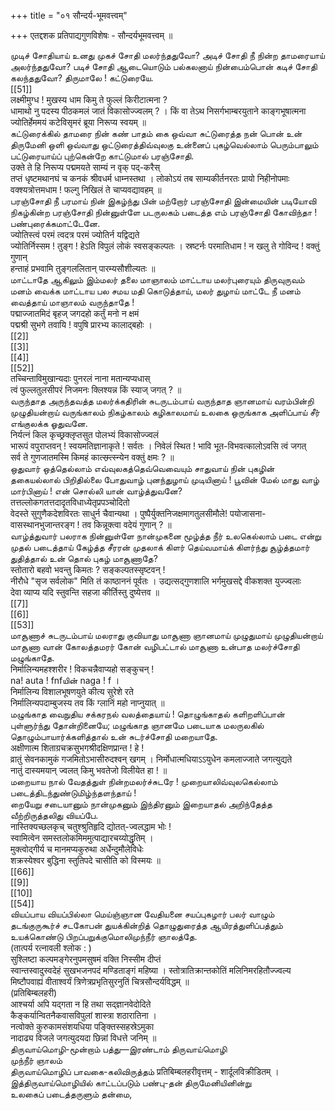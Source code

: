 +++
title = "०१ सौन्दर्य-भूमवत्त्वम्"

+++
एतद्दशक प्रतिपाद्यगुणविशेषः - सौन्दर्यभूमवत्त्वम् ॥   

முடிச் சோதியாய் உனது முகச் சோதி மலர்ந்ததுவோ? அடிச் சோதி நீ நின்ற தாமரையாய் அலர்ந்ததுவோ? படிச் சோதி ஆடையொடும் பல்கலனாய் நின்பைம்பொன் கடிச் சோதி கலந்ததுவோ? திருமாலே ! கட்டுரையே.   
[[51]]  
लक्ष्मीमुग्ध ! मुखस्य धाम किमु ते फुल्लं किरीटात्मना ?   
धामाथो नु पदस्य पीठकमलं जातं विकासोज्ज्वलम् ? । किं वा तेऽथ निसर्गभाम्बरयुताने काङ्गभूषात्मना   
ज्योतिर्हेममयं कटेविसृमरं ब्रूया निरूप्य स्वयम् ॥   
கட்டுரைக்கில் தாமரை நின் கண் பாதம் கை ஒவ்வா சுட்டுரைத்த நன் பொன் உன் திருமேனி ஒளி ஒவ்வாது ஒட்டுரைத்திவ்வுலகு உன்னைப் புகழ்வெல்லாம் பெரும்பாலும் பட்டுரையாய்ப் புற்கென்றே காட்டுமால் பரஞ்சோதி.   
उक्ते ते हि निरूप्य पद्ममयते साम्यं न वृक् पद्-करैस्   
तप्तं धृष्टमथानघं च कनकं श्रीवधर्म धाम्नस्तथा । लोकोऽयं तब साम्यकीर्तनरतः प्रायो निहीनोपमाः   
वक्श्यत्रोत्तमधाम ! फल्गु निखिलं ते चाप्यवद्यावहम् ॥   
பரஞ்சோதி நீ பரமாய் நின் இகழ்ந்து பின் மற்றோர் பரஞ்சோதி இன்மையின் படியோவி நிகழ்கின்ற பரஞ்சோதி நின்னுள்ளே படருலகம் படைத்த எம் பரஞ்சோதி கோவிந்தா ! பண்புரைக்கமாட்டேனே.   
ज्योतिस्त्वं परमं त्वदत्र परमं ज्योतिर्न यद्विद्यते   
ज्योतिर्निस्सम ! तुङ्ग ! हेऽति विपुलं लोकं स्वसङ्कल्पतः । स्रष्टर्नः परमातिधाम ! न खलु ते गोविन्द ! वक्तुं गुणान्   
हन्ताहं प्रभवामि तुङ्गललितान् पारम्यसौशील्यतः ॥   
மாட்டாதே ஆகிலும் இம்மலர் தலை மாஞாலம் மாட்டாய மலர்புரையும் திருவுருவம் மனம் வைக்க மாட்டாய பல சமய மதி கொடுத்தாய், மலர் துழாய் மாட்டே நீ மனம் வைத்தாய் மாஞாலம் வருந்தாதே !   
पद्माज्जातमिदं बृहज् जगदहो कर्तुं मनो न क्षमं   
पद्मश्री सुभगे तवायि ! वपुषि प्रारभ्य कालाद्बहोः ।   
[[2]]  
[[3]]  
[[4]]  
[[52]]  
तच्चिन्ताविमुखान्यदाः पुनरलं नाना मतान्यप्यधास्   
त्वं फुल्लतुलसीपरं निजमनः क्लिश्यन्न किं स्याज् जगत् ? ॥   
வருந்தாத அருந்தவத்த மலர்க்கதிரின் சுடருடம்பாய் வருந்தாத ஞானமாய் வரம்பின்றி முழுதியன்றாய் வருங்காலம் நிகழ்காலம் கழிகாலமாய் உலகை ஒருங்காக அளிப்பாய் சீர் எங்குலக்க ஓதுவனே.   
निर्यत्नं किल कृच्छ्रक्लृप्तसुत पोलभ्यं विकासोज्ज्वलं   
भारूपं वपुराप्तवन् ! स्वयमतिज्ञानाकृते ! सर्वतः । निवेलं स्थित ! भावि भूत-विभवत्कालोऽवसि त्वं जगत्   
सर्व ते गुणजातमस्मि किमहं कात्स्म्र्त्स्न्येन वक्तुं क्षमः ? ॥   
ஒதுவார் ஒத்தெல்லாம் எவ்வுலகத்தெவ்வெவையும் சாதுவாய் நின் புகழின் தகையல்லால் பிறிதில்லை போதுவாழ் புனந்துழாய் முடியினாய் ! பூவின் மேல் மாது வாழ் மார்பினாய் ! என் சொல்லி யான் வாழ்த்துவனே?   
तत्तल्लोकगतत्तदादृतविधाध्येतृप्रपञ्चोदितो   
वेदस्ते सुगुणैकदेशविरतः साधुर्न चैवान्यथा । पुष्पैर्युक्तनिजक्षमागतुलसीमौले! पयोजासना-   
वासस्थानभुजान्तरङ्ग ! तव किन्नूक्त्वा वदेयं गुणान् ? ॥   
வாழ்த்துவார் பலராக நின்னுள்ளே நான்முகனை மூழ்த்த நீர் உலகெல்லாம் படை என்று முதல் படைத்தாய் கேழ்த்த சீரரன் முதலாக் கிளர் தெய்வமாய்க் கிளர்ந்து சூழ்த்தமார் துதித்தால் உன் தொல் புகழ் மாசூணாதே?   
स्तोतारो बहवो भवन्तु किमतः ? सङ्कल्पतस्सृष्टवन् !   
नीरौधे "सृज सर्वलोक" मिति तं काष्ठाननं पूर्वतः । उद्यत्सद्गुणशालि भर्गमुखसद्दे वीकशक्त युज्ज्वलाः   
देवा व्याप्य यदि स्तुवन्ति सहजा कीर्तिस्तु दुष्येत्तव ॥   
[[7]]  
[[6]]  
[[53]]  
மாசூணாச் சுடருடம்பாய் மலராது குவியாது மாசூணா ஞானமாய் முழுதுமாய் முழுதியன்றாய் மாசூணா வான் கோலத்தமரர் கோன் வழிபட்டால் மாசூணா உன்பாத மலர்ச்சோதி மழுங்காதே.   
निर्मालिन्यमहश्शरीर ! विकचन्नैवाप्यहो सङ्कुचन् !   
na! auta ! fnfயின் naga ! f ।   
निर्मालिन्य विशालभूषणयुते कीत्य सुरेशे रते   
निर्मालिन्यपदाम्बुजस्य तव किं ग्लानिं महो नाप्नुयात् ॥   
மழுங்காத வைநுதிய சக்கரநல் வலத்தையாய் ! தொழுங்காதல் களிறளிப்பான் புள்ளுர்ந்து தோன்றினையே; மழுங்காத ஞானமே படையாக மலருலகில்   
தொழும்பாயார்க்களித்தால் உன் சுடர்ச்சோதி மறையாதே.   
अक्षीणात्म शिताग्रचक्रसुभगश्रीदक्षिणप्रान्त ! हे !   
व्रातुं सेवनकामुकं गजमितोऽभासीरुदश्वन् खगम् । निर्मोधात्मधियाऽऽयुधेन कमलाज्जाते जगत्युद्यते   
नातुं दास्यमयान् ज्वलत् किमु भवतेजो विलीयेत हा ! ॥   
மறையாய நால் வேதத்துள் நின்றமலர்ச்சுடரே ! முறையாலிவ்வுலகெல்லாம் படைத்திடந்துண்டுமிழ்ந்தளந்தாய் !   
றையேறு சடையானும் நான்முகனும் இந்திரனும் இறையாதல் அறிந்தேத்த வீற்றிருத்தலிது வியப்பே.   
नास्तिक्यच्छलकृच् चतुश्श्रुतिहृदि द्योतत्-ज्वलद्धाम भोः !   
स्वामित्वेन समस्तलोकमिममुत्पाद्यारचय्योद्धृतिम् ।   
मुक्त्वोद्गीर्य च मानमप्यकुरुथा अर्धेन्दुमौलेविधेः   
शक्रस्येश्वर बुद्धिना स्तुतिपदे चासीति को विस्मयः ॥   
[[66]]  
[[9]]  
[[10]]  
[[54]]  
வியப்பாய வியப்பில்லா மெய்ஞ்ஞான வேதியனை சயப்புகழார் பலர் வாழும் தடங்குருகூர்ச் சடகோபன் துயக்கின்றித் தொழுதுரைத்த ஆயிரத்துளிப்பத்தும் உயக்கொண்டு பிறப்பறுக்குமொலிமுந்நீர் ஞாலத்தே.   
(तात्पर्य रत्नावली श्लोक : )   
सुश्लिष्टा कल्पमङ्गेरनुपमसुषमं वक्ति निस्सीम दीप्तं   
स्वान्तस्वादुस्वदेहं सुखभजनपदं मण्डिताङ्गं महिष्या । स्तोत्रातिक्रान्तकोतिं मलिनिमरहितौज्ज्वल्य मिष्टौपवाह्यं वीताश्वर्यं त्रिणेत्रप्रभृतिसुरनुतिं चित्रसौन्दर्यविद्धम् ॥   
(प्रतिबिम्बलहरी)   
आश्चर्या अपि यद्गता न हि तथा सद्ज्ञानवेदोदिते   
कैङ्कर्यान्वितनैकवासविपुलां शास्त्रा शठारातिना ।   
नत्वोक्ते कुरुकामसंशयधिया पङ्क्तिस्सहस्रेऽमुका   
नादाढ्य विजले जगत्युदयदा छिन्नां विधत्ते जनिम् ॥   
திருவாய்மொழி-மூன்றாம் பத்து—இரண்டாம் திருவாய்மொழி   
முந்நீர் ஞாலம்   
திருவாய்மொழிப் பாவகை-கலிவிருத்தம் प्रतिबिम्बलहरीवृत्तम् - शार्दूलविक्रीडितम् ।   
இத்திருவாய்மொழியில் காட்டப்படும் பண்பு-தன் திருமேனியினின்று   
உலகைப் படைத்தருளும் தன்மை,   